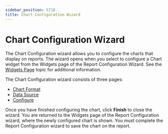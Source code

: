 ```yaml
---
sidebar_position: 5718
title: Chart Configuration Wizard
---
```


# Chart Configuration Wizard

The Chart Configuration wizard allows you to configure the charts that display on reports. The wizard opens when you select to configure a Chart widget from the Widgets page of the Report Configuration Wizard. See the [Widgets Page](../Wizard/Widgets "Widgets Page") topic for additional information.

The Chart Configuration wizard consists of three pages:

* [Chart Format](ChartFormat "Chart Format")
* [Data Source](DataSource "Data Source")
* [Configure](Configure "Configure")

Once you have finished configuring the chart, click **Finish** to close the wizard. You are returned to the Widgets page of the Report Configuration wizard, where the newly configured chart is shown. You must complete the Report Configuration wizard to save the chart on the report.